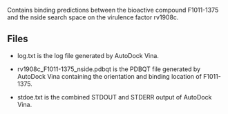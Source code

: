 Contains binding predictions between the bioactive compound F1011-1375 and the nside search space on the virulence factor rv1908c.

## Files

- log.txt is the log file generated by AutoDock Vina.

- rv1908c_F1011-1375_nside.pdbqt is the PDBQT file generated by AutoDock Vina containing the orientation and binding location of F1011-1375.

- stdoe.txt is the combined STDOUT and STDERR output of AutoDock Vina.

